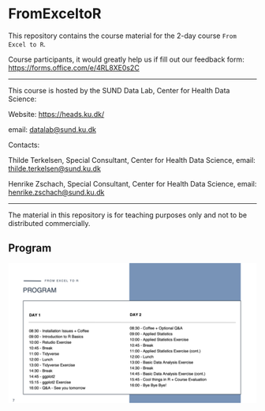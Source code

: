 # FromExceltoR

This repository contains the course material for the 2-day course `From Excel to R`.

Course participants, it would greatly help us if fill out our feedback form: <https://forms.office.com/e/4RL8XE0s2C>


---

This course is hosted by the SUND Data Lab, Center for Health Data Science:   

Website: https://heads.ku.dk/   

email: datalab@sund.ku.dk


Contacts:

Thilde Terkelsen, Special Consultant,
Center for Health Data Science,
email: thilde.terkelsen@sund.ku.dk

Henrike Zschach, Special Consultant,
Center for Health Data Science,
email: henrike.zschach@sund.ku.dk

---

The material in this repository is for teaching purposes only and not to be distributed commercially.

## Program

![image](https://github.com/Center-for-Health-Data-Science/FromExceltoR/blob/2024_Mar/Teachers/images/Program.png)

